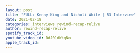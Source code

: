 ```yaml
---
layout: post
title: "FULL: Kenny King and Nicholi White | R3 Interview"
date: 2021-02-18
categories: interviews rewind-recap-relive
author: rewind-recap-relive
spotify_track_id: 
youtube_video_id: DdJ01dWkqNo
apple_track_id: 
---
```

